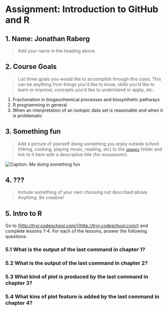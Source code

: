 # Assignment: Introduction to GitHub and R

## 1. Name: Jonathan Raberg

> Add your name in the heading above.

## 2. Course Goals

> List three goals you would like to accomplish through this class. This can be anything from things you'd like to know, skills you'd like to learn or improve, concepts you'd like to understand or apply, etc.

1.  Fractionation in biogeochemical processes and biosynthetic pathways
2.  R programming in general
3.  When an interpretation of an isotopic data set is reasonable and when it is problematic

## 3. Something fun

> Add a picture of yourself doing something you enjoy outside school (hiking, cooking, playing music, reading, etc) to the [`images`](images) folder and link to it here with a descriptive title (for mouseover).


![Caption: Me doing something fun](images/example.jpg "Title: Me doing something fun")


## 4. ???

> Include something of your own choosing not described above. Anything. Be creative!


## 5. Intro to R

Go to [http://tryr.codeschool.com/](http://tryr.codeschool.com/) and complete lessons 1-4. For each of the lessons, answer the following questions:

### 5.1 What is the output of the last command in chapter 1?


### 5.2 What is the output of the last command in chapter 2?


### 5.3 What kind of plot is produced by the last command in chapter 3?


### 5.4 What kins of plot feature is added by the last command in chapter 4?
